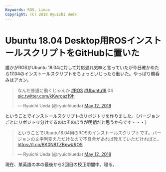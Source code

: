 ```yaml
---
Keywords: ROS, Linux
Copyright: (C) 2018 Ryuichi Ueda
---
```


# Ubuntu 18.04 Desktop用ROSインストールスクリプトをGitHubに置いた

誰かがROSがUbuntu 18.04に対して対応遅れ気味と言っていたが今日確かめたら17.04のインストールスクリプトをちょっといじったら動いた。やっぱり鵜呑みはアカン。

<blockquote class="twitter-tweet" data-partner="tweetdeck"><p lang="ja" dir="ltr">なんだ普通に動くじゃんか <a href="https://twitter.com/hashtag/ROS?src=hash&amp;ref_src=twsrc%5Etfw">#ROS</a> <a href="https://twitter.com/hashtag/Ubuntu18?src=hash&amp;ref_src=twsrc%5Etfw">#Ubuntu18</a>.04 <a href="https://t.co/kKwroaz19h">pic.twitter.com/kKwroaz19h</a></p>&mdash; Ryuichi Ueda (@ryuichiueda) <a href="https://twitter.com/ryuichiueda/status/995299421217636352?ref_src=twsrc%5Etfw">May 12, 2018</a></blockquote>
<script async src="https://platform.twitter.com/widgets.js" charset="utf-8"></script>

ということでインストールスクリプトのリポジトリを作りました。（バージョンごとにリポジトリ分けてるのはそのほうが明朗だと思うからです・・・）

<blockquote class="twitter-tweet" data-partner="tweetdeck"><p lang="ja" dir="ltr">ということでUbuntu18.04用のROSのインストールスクリプトです。バージョンの文字列変えただけなので不具合があれば教えていただければと。<a href="https://t.co/BK0N8TZBpw">https://t.co/BK0N8TZBpw</a><a href="https://twitter.com/hashtag/ROS?src=hash&amp;ref_src=twsrc%5Etfw">#ROS</a></p>&mdash; Ryuichi Ueda (@ryuichiueda) <a href="https://twitter.com/ryuichiueda/status/995307177496604672?ref_src=twsrc%5Etfw">May 12, 2018</a></blockquote>
<script async src="https://platform.twitter.com/widgets.js" charset="utf-8"></script>


現在、某英語の本の最後から2回目の校正期間中。寝る。
